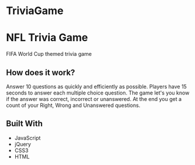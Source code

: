 # TriviaGame
<h1>NFL Trivia Game</h1>
FIFA World Cup themed trivia game

<h2>How does it work?</h2>

Answer 10 questions as quickly and efficiently as possible. Players have 15 seconds to answer each multiple choice question.
The game let's you know if the answer was correct, incorrect or unanswered.
At the end you get a count of your Right, Wrong and Unanswered questions.

<h2>Built With</h2>
<ul>
<li>JavaScript</li>
<li>jQuery</li>
<li>CSS3</li>
<li>HTML</li>
</ul>
